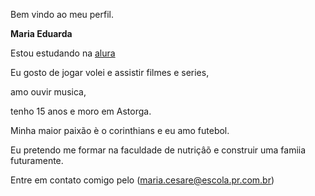 Bem vindo ao meu perfil.

**Maria Eduarda**

Estou estudando na [alura](https://www.alura.com.br/?srsltid=AfmBOoqp_eEgT4k5zJ9Al6uuIGRwl5BfyFgRQ3xbsh3rLvFWhQJbYrDE)

Eu gosto de jogar volei e assistir filmes e series,

amo ouvir musica, 

tenho 15 anos e moro em Astorga. 

Minha maior paixão è o corinthians e eu amo futebol.

Eu pretendo me formar na faculdade de nutriçâõ e construir uma famiia futuramente.

Entre em contato comigo pelo (maria.cesare@escola.pr.com.br)

